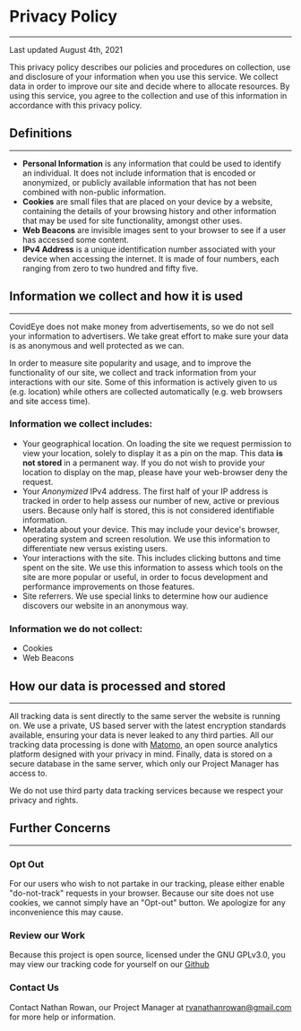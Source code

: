 # Privacy Policy

----------------------------

Last updated August 4th, 2021

This privacy policy describes our policies and procedures on collection, use and disclosure of your information when you use this service. We collect data in order to improve our site and decide where to allocate resources. By using this service, you agree to the collection and use of this information in accordance with this privacy policy.

## Definitions

----------------------------

 - **Personal Information** is any information that could be used to identify an individual. It does not include information that is encoded or anonymized, or publicly available information that has not been combined with non-public information.
 - **Cookies** are small files that are placed on your device by a website, containing the details of your browsing history and other information that may be used for site functionality, amongst other uses.
 - **Web Beacons** are invisible images sent to your browser to see if a user has accessed some content.
 - **IPv4 Address** is a unique identification number associated with your device when accessing the internet. It is made of four numbers, each ranging from zero to two hundred and fifty five.
 
## Information we collect and how it is used

----------------------------

CovidEye does not make money from advertisements, so we do not sell your information to advertisers. We take great effort to make sure your data is as anonymous and well protected as we can.

In order to measure site popularity and usage, and to improve the functionality of our site, we collect and track information from your interactions with our site. Some of this information is actively given to us (e.g. location) while others are collected automatically (e.g. web browsers and site access time).

### Information we collect includes:

 - Your geographical location. On loading the site we request permission to view your location, solely to display it as a pin on the map. This data **is not stored** in a permanent way. If you do not wish to provide your location to display on the map, please have your web-browser deny the request.
 - Your *Anonymized* IPv4 address. The first half of your IP address is tracked in order to help assess our number of new, active or previous users. Because only half is stored, this is not considered identifiable information.
 - Metadata about your device. This may include your device's browser, operating system and screen resolution. We use this information to differentiate new versus existing users.
 - Your interactions with the site. This includes clicking buttons and time spent on the site. We use this information to assess which tools on the site are more popular or useful, in order to focus development and performance improvements on those features.
 - Site referrers. We use special links to determine how our audience discovers our website in an anonymous way.

### Information we do not collect:

 - Cookies
 - Web Beacons

## How our data is processed and stored

----------------------------

All tracking data is sent directly to the same server the website is running on. We use a private, US based server with the latest encryption standards available, ensuring your data is never leaked to any third parties. All our tracking data processing is done with [Matomo](https://matomo.org/), an open source analytics platform designed with your privacy in mind. Finally, data is stored on a secure database in the same server, which only our Project Manager has access to.

We do not use third party data tracking services because we respect your privacy and rights.

## Further Concerns

----------------------------

### Opt Out

For our users who wish to not partake in our tracking, please either enable "do-not-track" requests in your browser. Because our site does not use cookies, we cannot simply have an "Opt-out" button. We apologize for any inconvenience this may cause.

### Review our Work

Because this project is open source, licensed under the GNU GPLv3.0, you may view our tracking code for yourself on our [Github](https://github.com/KGB-8375/covideye/blob/main/app/www/matomo.js)

### Contact Us

Contact Nathan Rowan, our Project Manager at rvanathanrowan@gmail.com for more help or information.
